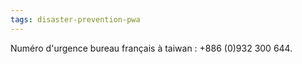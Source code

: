 ```yaml
---
tags: disaster-prevention-pwa
---
```


Numéro d'urgence bureau français à taiwan : +886 (0)932 300 644.